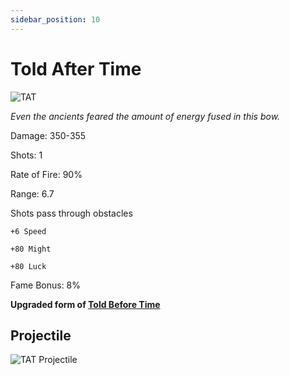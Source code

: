 ```yaml
---
sidebar_position: 10
--- 
```


# Told After Time

![TAT](https://vwiki.valorserver.com/api/item/picture/told%20after%20time)

<i>Even the ancients feared the amount of energy fused in this bow.</i>

Damage: 350-355

Shots: 1

Rate of Fire: 90%

Range: 6.7

Shots pass through obstacles

    +6 Speed
    
    +80 Might
    
    +80 Luck
   
Fame Bonus: 8%

**Upgraded form of [Told Before Time](https://wiki-test.valorserver.com/docs/items/weapons/bows/ut/told_before_time)**

## Projectile

![TAT Projectile](https://cdn.discordapp.com/attachments/953134990428868629/981323166683103262/toldaftertime.gif)
